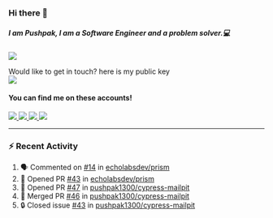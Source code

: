 ### Hi there 👋


##### I am Pushpak, I am a Software Engineer and a problem solver.💻

![](https://komarev.com/ghpvc/?username=pushpak1300)

 Would like to get in touch? here is my public key 
 <br> <a href='https://keybase.io/pushpak1300'><img src="https://img.shields.io/keybase/pgp/pushpak1300?color=pinl&label=PGP&style=for-the-badge"/></a></br>
#### You can find me on these accounts!
<p>
<a href='https://twitter.com/pushpak1300'><a href="https://pushpak1300.me/" target="_blank">
  <img src="https://img.shields.io/badge/website-%23E34F26.svg?&style=for-the-badge" />
</a> 
 
 <a href="https://twitter.com/pushpak1300" target="_blank">
  <img src="https://img.shields.io/badge/twitter-%231DA1F2.svg?&style=for-the-badge&logo=twitter&logoColor=white" />
</a> 

<a href="https://www.linkedin.com/in/pushpak-c-286b17b1/" target="_blank">
  <img src="https://img.shields.io/badge/linkedin-%230077B5.svg?&style=for-the-badge&logo=linkedin&logoColor=white" />
</a> 

<a href="https://dev.to/pushpak1300/" target="_blank">
  <img src="http://img.shields.io/badge/dev.to-gray?style=for-the-badge&logo=dev.to&?logoColor=white?logoWidth=100?label=" />
</a> 


</p>

---

### ⚡ Recent Activity

<!--START_SECTION:activity-->
1. 🗣 Commented on [#14](https://github.com/echolabsdev/prism/issues/14#issuecomment-2439400021) in [echolabsdev/prism](https://github.com/echolabsdev/prism)
2. 💪 Opened PR [#43](https://github.com/echolabsdev/prism/pull/43) in [echolabsdev/prism](https://github.com/echolabsdev/prism)
3. 💪 Opened PR [#47](https://github.com/pushpak1300/cypress-mailpit/pull/47) in [pushpak1300/cypress-mailpit](https://github.com/pushpak1300/cypress-mailpit)
4. 🎉 Merged PR [#46](https://github.com/pushpak1300/cypress-mailpit/pull/46) in [pushpak1300/cypress-mailpit](https://github.com/pushpak1300/cypress-mailpit)
5. 🔒 Closed issue [#43](https://github.com/pushpak1300/cypress-mailpit/issues/43) in [pushpak1300/cypress-mailpit](https://github.com/pushpak1300/cypress-mailpit)
<!--END_SECTION:activity-->

